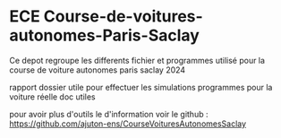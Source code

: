 # ECE Course-de-voitures-autonomes-Paris-Saclay

Ce depot regroupe les differents fichier et programmes utilisé pour la course de voiture autonomes paris saclay 2024

rapport 
dossier utile pour effectuer les simulations
programmes pour la voiture réelle 
doc utiles 

pour avoir plus d'outils  le d'information voir le github : https://github.com/ajuton-ens/CourseVoituresAutonomesSaclay

